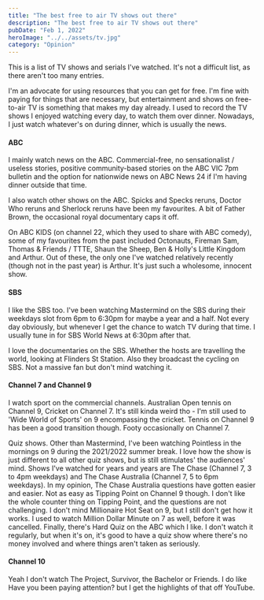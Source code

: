 ```yaml
---
title: "The best free to air TV shows out there"
description: "The best free to air TV shows out there"
pubDate: "Feb 1, 2022"
heroImage: "../../assets/tv.jpg"
category: "Opinion"
---
```



This is a list of TV shows and serials I've watched. It's not a difficult list, as there aren't too many entries.

I'm an advocate for using resources that you can get for free. I'm fine with paying for things that are necessary, but entertainment and shows on free-to-air TV is something that makes my day already. I used to record the TV shows I enjoyed watching every day, to watch them over dinner. Nowadays, I just watch whatever's on during dinner, which is usually the news.

<h4>ABC</h4>

I mainly watch news on the ABC. Commercial-free, no sensationalist / useless stories, positive community-based stories on the ABC VIC 7pm bulletin and the option for nationwide news on ABC News 24 if I'm having dinner outside that time.

I also watch other shows on the ABC. Spicks and Specks reruns, Doctor Who reruns and Sherlock reruns have been my favourites. A bit of Father Brown, the occasional royal documentary caps it off.

On ABC KIDS (on channel 22, which they used to share with ABC comedy), some of my favourites from the past included Octonauts, Fireman Sam, Thomas & Friends / TTTE, Shaun the Sheep, Ben & Holly's Little Kingdom and Arthur. Out of these, the only one I've watched relatively recently (though not in the past year) is Arthur. It's just such a wholesome, innocent show.

<h4>SBS</h4>

I like the SBS too. I've been watching Mastermind on the SBS during their weekdays slot from 6pm to 6:30pm for maybe a year and a half. Not every day obviously, but whenever I get the chance to watch TV during that time. I usually tune in for SBS World News at 6:30pm after that.

I love the documentaries on the SBS. Whether the hosts are travelling the world, looking at Flinders St Station. Also they broadcast the cycling on SBS. Not a massive fan but don't mind watching it.

<h4>Channel 7 and Channel 9</h4>

I watch sport on the commercial channels. Australian Open tennis on Channel 9, Cricket on Channel 7. It's still kinda weird tho - I'm still used to 'Wide World of Sports' on 9 encompassing the cricket. Tennis on Channel 9 has been a good transition though. Footy occasionally on Channel 7.

Quiz shows. Other than Mastermind, I've been watching Pointless in the mornings on 9 during the 2021/2022 summer break. I love how the show is just different to all other quiz shows, but is still stimulates' the audiences' mind. Shows I've watched for years and years are The Chase (Channel 7, 3 to 4pm weekdays) and The Chase Australia (Channel 7, 5 to 6pm weekdays). In my opinion, The Chase Australia questions have gotten easier and easier. Not as easy as Tipping Point on Channel 9 though. I don't like the whole counter thing on Tipping Point, and the questions are not challenging. I don't mind Millionaire Hot Seat on 9, but I still don't get how it works. I used to watch Million Dollar Minute on 7 as well, before it was cancelled. Finally, there's Hard Quiz on the ABC which I like. I don't watch it regularly, but when it's on, it's good to have a quiz show where there's no money involved and where things aren't taken as seriously.

<h4>Channel 10</h4>

Yeah I don't watch The Project, Survivor, the Bachelor or Friends. I do like Have you been paying attention? but I get the highlights of that off YouTube.